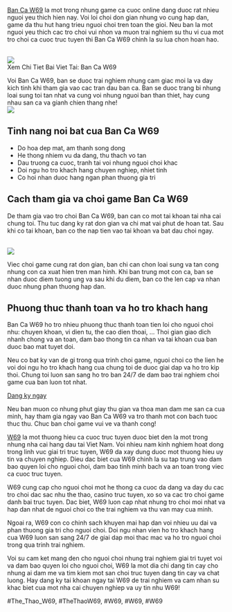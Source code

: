 <div class="img-wrapper">

</div><p><a href="https://w69z.net/ban-ca-w69/">Ban Ca W69</a> la mot trong nhung game ca cuoc online dang duoc rat nhieu nguoi yeu thich hien nay. Voi loi choi don gian nhung vo cung hap dan, game da thu hut hang trieu nguoi choi tren toan the gioi. Neu ban la mot nguoi yeu thich cac tro choi vui nhon va muon trai nghiem su thu vi cua mot tro choi ca cuoc truc tuyen thi Ban Ca W69 chinh la su lua chon hoan hao.</p><br><img src="https://w69z.net/wp-content/uploads/2025/02/chien-luoc-choi-ban-ca-w69.jpg"></br>
Xem Chi Tiet Bai Viet Tai: Ban Ca W69<p>Voi Ban Ca W69, ban se duoc trai nghiem nhung cam giac moi la va day kich tinh khi tham gia vao cac tran dau ban ca. Ban se duoc trang bi nhung loai sung toi tan nhat va cung voi nhung nguoi ban than thiet, hay cung nhau san ca va gianh chien thang nhe!<br><img src="https://w69z.net/wp-content/uploads/2025/02/cau-hoi-thuong-gap-ban-ca-w69.jpg"></br><h2>Tinh nang noi bat cua Ban Ca W69</h2><ul>
<li>Do hoa dep mat, am thanh song dong</li>
<li>He thong nhiem vu da dang, thu thach vo tan</li>
<li>Dau truong ca cuoc, tranh tai voi nhung nguoi choi khac</li>
<li>Doi ngu ho tro khach hang chuyen nghiep, nhiet tinh</li>
<li>Co hoi nhan duoc hang ngan phan thuong gia tri</li>
</ul><h2>Cach tham gia va choi game Ban Ca W69</h2><p>De tham gia vao tro choi Ban Ca W69, ban can co mot tai khoan tai nha cai chung toi. Thu tuc dang ky rat don gian va chi mat vai phut de hoan tat. Sau khi co tai khoan, ban co the nap tien vao tai khoan va bat dau choi ngay.</p><br><img src="https://w69z.net/wp-content/uploads/2025/02/ban-ca-1000-doi-the-online-300x150.jpg"></br><p>Viec choi game cung rat don gian, ban chi can chon loai sung va tan cong nhung con ca xuat hien tren man hinh. Khi ban trung mot con ca, ban se nhan duoc diem tuong ung va sau khi du diem, ban co the len cap va nhan duoc nhung phan thuong hap dan.<h2>Phuong thuc thanh toan va ho tro khach hang</h2><p>Ban Ca W69 ho tro nhieu phuong thuc thanh toan tien loi cho nguoi choi nhu: chuyen khoan, vi dien tu, the cao dien thoai, ... Thoi gian giao dich nhanh chong va an toan, dam bao thong tin ca nhan va tai khoan cua ban duoc bao mat tuyet doi.</p><p>Neu co bat ky van de gi trong qua trinh choi game, nguoi choi co the lien he voi doi ngu ho tro khach hang cua chung toi de duoc giai dap va ho tro kip thoi. Chung toi luon san sang ho tro ban 24/7 de dam bao trai nghiem choi game cua ban luon tot nhat.<div class="btn-wrapper">
<a class="btn" href="#">Dang ky ngay</a>
</div><p>Neu ban muon co nhung phut giay thu gian va thoa man dam me san ca cua minh, hay tham gia ngay vao Ban Ca W69 va tro thanh mot con bach tuoc thuc thu. Chuc ban choi game vui ve va thanh cong!</p><p><a href="https://w69z.net/">W69</a> la mot thuong hieu ca cuoc truc tuyen duoc biet den la mot trong nhung nha cai hang dau tai Viet Nam. Voi nhieu nam kinh nghiem hoat dong trong linh vuc giai tri truc tuyen, W69 da xay dung duoc mot thuong hieu uy tin va chuyen nghiep. Dieu dac biet cua W69 chinh la su tap trung vao dam bao quyen loi cho nguoi choi, dam bao tinh minh bach va an toan trong viec ca cuoc truc tuyen.

W69 cung cap cho nguoi choi mot he thong ca cuoc da dang va day du cac tro choi dac sac nhu the thao, casino truc tuyen, xo so va cac tro choi game danh bai truc tuyen. Dac biet, W69 luon cap nhat nhung tro choi moi nhat va hap dan nhat de nguoi choi co the trai nghiem va thu van may cua minh.

Ngoai ra, W69 con co chinh sach khuyen mai hap dan voi nhieu uu dai va phan thuong gia tri cho nguoi choi. Doi ngu nhan vien ho tro khach hang cua W69 luon san sang 24/7 de giai dap moi thac mac va ho tro nguoi choi trong qua trinh trai nghiem.

Voi su cam ket mang den cho nguoi choi nhung trai nghiem giai tri tuyet voi va dam bao quyen loi cho nguoi choi, W69 la mot dia chi dang tin cay cho nhung ai dam me va tim kiem mot san choi truc tuyen dang tin cay va chat luong. Hay dang ky tai khoan ngay tai W69 de trai nghiem va cam nhan su khac biet cua mot nha cai chuyen nghiep va uy tin nhu W69!</p>
#The_Thao_W69, #TheThaoW69, #W69, #W69, #W69
